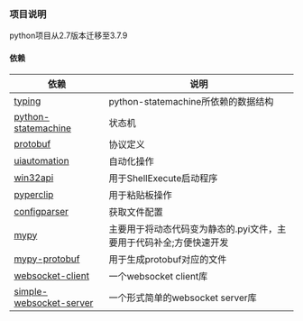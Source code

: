 ### 项目说明

python项目从2.7版本迁移至3.7.9

#### 依赖

| 依赖                                                         | 说明                                                         |
| ------------------------------------------------------------ | ------------------------------------------------------------ |
| [typing](https://pypi.org/project/typing/)                   | python-statemachine所依赖的数据结构                          |
| [python-statemachine](https://pypi.org/project/python-statemachine/) | 状态机                                                       |
| [protobuf](https://pypi.org/project/protobuf/)               | 协议定义                                                     |
| [uiautomation](https://pypi.org/project/uiautomation/)       | 自动化操作                                                   |
| [win32api](https://pypi.org/project/pywin32/#description)    | 用于ShellExecute启动程序                                     |
| [pyperclip](https://pypi.org/project/pyperclip/)             | 用于粘贴板操作                                               |
| [configparser](https://pypi.org/project/configparser/)       | 获取文件配置                                                 |
| [mypy](https://pypi.org/project/mypy/)                       | 主要用于将动态代码变为静态的.pyi文件，主要用于代码补全;方便快速开发 |
| [mypy-protobuf](https://pypi.org/project/mypy-protobuf/)     | 用于生成protobuf对应的文件                                   |
| [websocket-client](https://pypi.org/project/websocket_client/) | 一个websocket client库                                       |
| [simple-websocket-server](https://pypi.org/project/simple-websocket-server/) | 一个形式简单的websocket server库                             |







